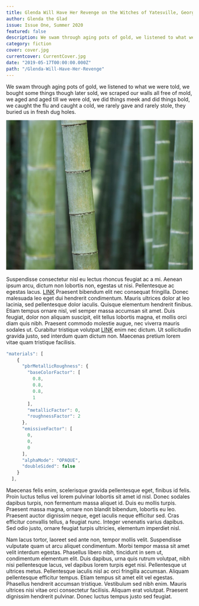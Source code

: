 ```yaml
---
title: Glenda Will Have Her Revenge on the Witches of Yatesville, Georgia
author: Glenda the Glad
issue: Issue One, Summer 2020
featured: false
description: We swam through aging pots of gold, we listened to what we were told, we bought some things though later sold, we scraped our walls all free of mold, we aged and aged till we were old, we did things meek and did things bold, we caught the flu and caught a cold, we rarely gave and rarely stole, they buried us in fresh dug holes.
category: fiction
cover: cover.jpg
currentcover: CurrentCover.jpg
date: "2019-05-17T00:00:00.000Z"
path: "/Glenda-Will-Have-Her-Revenge"
---
```


We swam through aging pots of gold, we listened to what we were told, we bought some things though later sold, we scraped our walls all free of mold, we aged and aged till we were old, we did things meek and did things bold, we caught the flu and caught a cold, we rarely gave and rarely stole, they buried us in fresh dug holes.

![image](./cover.jpg)

Suspendisse consectetur nisl eu lectus rhoncus feugiat ac a mi. Aenean ipsum arcu, dictum non lobortis non, egestas ut nisi. Pellentesque ac egestas lacus. [LINK](https://attackingpixels.com) Praesent bibendum elit nec consequat fringilla. Donec malesuada leo eget dui hendrerit condimentum. Mauris ultrices dolor at leo lacinia, sed pellentesque dolor iaculis. Quisque elementum hendrerit finibus. Etiam tempus ornare nisl, vel semper massa accumsan sit amet. Duis feugiat, dolor non aliquam suscipit, elit tellus lobortis magna, et mollis orci diam quis nibh. Praesent commodo molestie augue, nec viverra mauris sodales ut. Curabitur tristique volutpat [LINK](https://attackingpixels.com) enim nec dictum. Ut sollicitudin gravida justo, sed interdum quam dictum non. Maecenas pretium lorem vitae quam tristique facilisis.

```javascript
"materials": [
    {
      "pbrMetallicRoughness": {
        "baseColorFactor": [
          0.8,
          0.8,
          0.8,
          1
        ],
        "metallicFactor": 0,
        "roughnessFactor": 2
      },
      "emissiveFactor": [
        0,
        0,
        0
      ],
      "alphaMode": "OPAQUE",
      "doubleSided": false
    }
  ],
```

Maecenas felis enim, scelerisque gravida pellentesque eget, finibus id felis. Proin luctus tellus vel lorem pulvinar lobortis sit amet id nisl. Donec sodales dapibus turpis, non fermentum massa aliquet id. Duis eu mollis turpis. Praesent massa magna, ornare non blandit bibendum, lobortis eu leo. Praesent auctor dignissim neque, eget iaculis neque efficitur sed. Cras efficitur convallis tellus, a feugiat nunc. Integer venenatis varius dapibus. Sed odio justo, ornare feugiat turpis ultricies, elementum imperdiet nisl.

Nam lacus tortor, laoreet sed ante non, tempor mollis velit. Suspendisse vulputate quam ut arcu aliquet condimentum. Morbi tempor massa sit amet velit interdum egestas. Phasellus libero nibh, tincidunt in sem ut, condimentum elementum elit. Duis dapibus, urna quis rutrum volutpat, nibh nisi pellentesque lacus, vel dapibus lorem turpis eget nisi. Pellentesque ut ultrices metus. Pellentesque iaculis nisl ac orci fringilla accumsan. Aliquam pellentesque efficitur tempus. Etiam tempus sit amet elit vel egestas. Phasellus hendrerit accumsan tristique. Vestibulum sed nibh enim. Mauris ultrices nisi vitae orci consectetur facilisis. Aliquam erat volutpat. Praesent dignissim hendrerit pulvinar. Donec luctus tempus justo sed feugiat.

